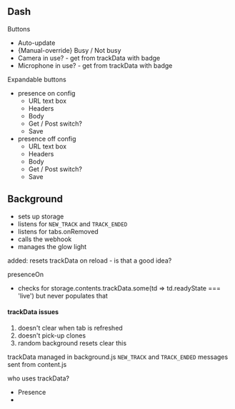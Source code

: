 
## Dash
Buttons
- Auto-update
- {Manual-override} Busy / Not busy
- Camera in use? - get from trackData with badge
- Microphone in use?  - get from trackData with badge

Expandable buttons
- presence on config
  -  URL text box
  - Headers
  - Body
  - Get / Post switch?
  - Save
- presence off config
    -  URL text box
    - Headers
    - Body
    - Get / Post switch?
     - Save


## Background

- sets up storage
- listens for `NEW_TRACK` and `TRACK_ENDED`
- listens for tabs.onRemoved
- calls the webhook
- manages the glow light

added: resets trackData on reload - is that a good idea?

presenceOn
- checks for storage.contents.trackData.some(td => td.readyState === 'live') but never populates that


#### trackData issues
1. doesn't clear when tab is refreshed
2. doesn't pick-up clones
3. random background resets clear this

trackData managed in background.js
`NEW_TRACK` and `TRACK_ENDED` messages sent from content.js


who uses trackData?
- Presence
- 


